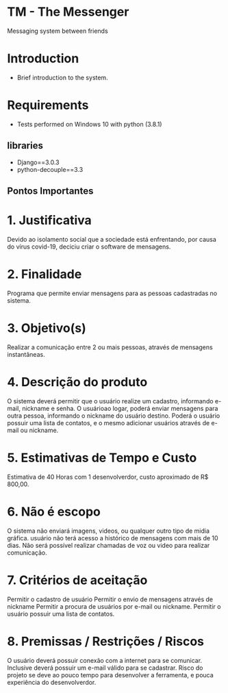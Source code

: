 # TM - The Messenger
Messaging system between friends

# Introduction
 - Brief introduction to the system.

# Requirements
 - Tests performed on Windows 10 with python (3.8.1)

## libraries
 - Django==3.0.3
 - python-decouple==3.3
 
## Pontos Importantes

# 1. Justificativa
Devido ao isolamento social que a sociedade está enfrentando, por causa do 
vírus covid-19, deciciu criar o software de mensagens.

# 2. Finalidade
Programa que permite enviar mensagens para as pessoas cadastradas no sistema.

# 3. Objetivo(s)
Realizar a comunicação entre 2 ou mais pessoas, através de mensagens instantâneas.

# 4. Descrição do produto
O sistema deverá permitir que o usuário realize um cadastro, informando e-mail, nickname
e senha. O usuárioao logar, poderá enviar mensagens para outra pessoa, informando
o nickname do usuário destino. Poderá o usuário possuir uma lista de contatos, e o mesmo
adicionar usuários através de e-mail ou nickname.

# 5. Estimativas de Tempo e Custo
Estimativa de 40 Horas com 1 desenvolverdor, custo aproximado de R$ 800,00.

# 6. Não é escopo
O sistema não enviará imagens, videos, ou qualquer outro tipo de midia gráfica.
usuário não terá acesso a histórico de mensagens com mais de 10 dias.
Não será possível realizar chamadas de voz ou video para realizar comunicação.

# 7. Critérios de aceitação
Permitir o cadastro de usuário
Permitir o envio de mensagens através de nickname
Permitir a procura de usuários por e-mail ou nickname.
Permitir o usuário possuir uma lista de contatos.

# 8. Premissas / Restrições / Riscos
O usuário deverá possuir conexão com a internet para se comunicar.
Inclusive deverá possuir um e-mail válido para se cadastrar.
Risco do projeto se deve ao pouco tempo para desenvolver a ferramenta, e
pouca experiência do desenvolverdor.
